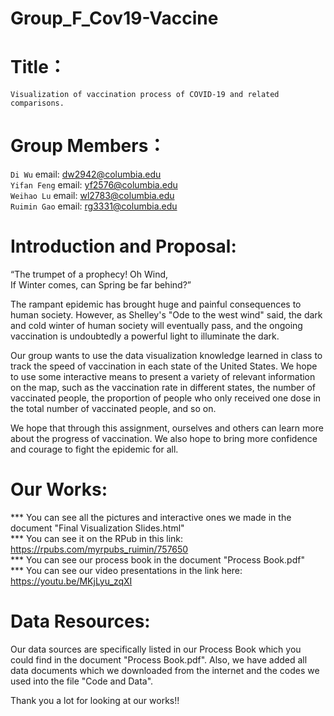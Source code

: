 Group_F_Cov19-Vaccine
====  

# Title：
`Visualization of vaccination process of COVID-19 and related comparisons.`

# Group Members：
`Di Wu`  email: dw2942@columbia.edu  <br>
`Yifan Feng`  email: yf2576@columbia.edu  <br>
`Weihao Lu`  email: wl2783@columbia.edu  <br>
`Ruimin Gao`  email: rg3331@columbia.edu  <br>

# Introduction and Proposal:
“The trumpet of a prophecy! Oh Wind,  <br>
If Winter comes, can Spring be far behind?”

The rampant epidemic has brought huge and painful consequences to human society. However, as Shelley's "Ode to the west wind" said, the dark and cold winter of human society will eventually pass, and the ongoing vaccination is undoubtedly a powerful light to illuminate the dark.

Our group wants to use the data visualization knowledge learned in class to track the speed of vaccination in each state of the United States. We hope to use some interactive means to present a variety of relevant information on the map, such as the vaccination rate in different states, the number of vaccinated people, the proportion of people who only received one dose in the total number of vaccinated people, and so on.

We hope that through this assignment, ourselves and others can learn more about the progress of vaccination. We also hope to bring more confidence and courage to fight the epidemic for all.

# Our Works:

*** You can see all the pictures and interactive ones we made in the document "Final Visualization Slides.html" <br>
*** You can see it on the RPub in this link: https://rpubs.com/myrpubs_ruimin/757650 <br>
*** You can see our process book in the document "Process Book.pdf" <br>
*** You can see our video presentations in the link here: https://youtu.be/MKjLyu_zqXI

# Data Resources:

Our data sources are specifically listed in our Process Book which you could find in the document "Process Book.pdf". Also, we have added all data documents which we downloaded from the internet and the codes we used into the file "Code and Data".

Thank you a lot for looking at our works!!
